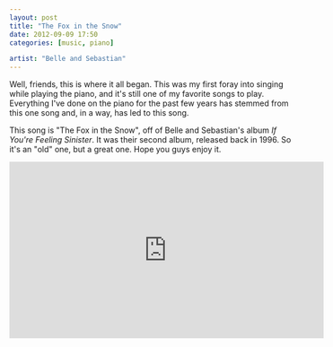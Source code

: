 ```yaml
---
layout: post
title: "The Fox in the Snow"
date: 2012-09-09 17:50
categories: [music, piano]

artist: "Belle and Sebastian"
---
```


Well, friends, this is where it all began. This was my first foray into singing while playing the piano, and it's still one of my favorite songs to play. Everything I've done on the piano for the past few years has stemmed from this one song and, in a way, has led to this song.

This song is "The Fox in the Snow", off of Belle and Sebastian's album _If You're Feeling Sinister_. It was their second album, released back in 1996. So it's an "old" one, but a great one. Hope you guys enjoy it.

<div class="video-container center">
  <iframe width="560" height="315" src="http://www.youtube.com/embed/nmuP188wpgk?rel=0" frameborder="0" allowfullscreen="true"></iframe>
</div>
